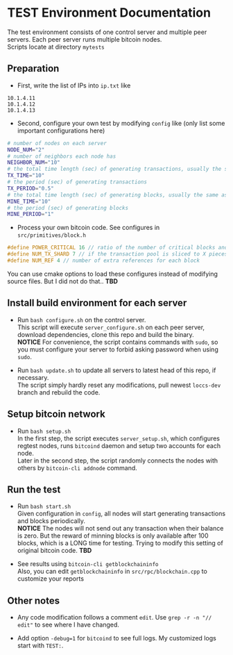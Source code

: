 # TEST Environment Documentation

The test environment consists of one control server and multiple peer servers. Each peer server runs multiple bitcoin nodes.  
Scripts locate at directory `mytests`

## Preparation

* First, write the list of IPs into `ip.txt` like

```
10.1.4.11
10.1.4.12
10.1.4.13
```

* Second, configure your own test by modifying `config` like (only list some important configurations here)

```bash
# number of nodes on each server
NODE_NUM="2"
# number of neighbors each node has
NEIGHBOR_NUM="10"
# the total time length (sec) of generating transactions, usually the same as MINE_TIME
TX_TIME="10"
# the period (sec) of generating transactions
TX_PERIOD="0.5"
# the total time length (sec) of generating blocks, usually the same as TX_TIME
MINE_TIME="10"
# the period (sec) of generating blocks
MINE_PERIOD="1"
```

* Process your own bitcoin code. See configures in `src/primitives/block.h`

```cpp
#define POWER_CRITICAL 16 // ratio of the number of critical blocks and normal blocks
#define NUM_TX_SHARD 7 // if the transaction pool is sliced to X pieces, NUM_TX_SHARD=X-1
#define NUM_REF 4 // number of extra references for each block
```

You can use cmake options to load these configures instead of modifying source files. But I did not do that.. **TBD**

## Install build environment for each server

* Run `bash configure.sh` on the control server.  
This script will execute `server_configure.sh` on each peer server, download dependencies, clone this repo and build the binary.  
**NOTICE** For convenience, the script contains commands with `sudo`, so you must configure your server to forbid asking password when using `sudo`.  

* Run `bash update.sh` to update all servers to latest head of this repo, if necessary.  
The script simply hardly reset any modifications, pull newest `loccs-dev` branch and rebuild the code.  

## Setup bitcoin network

* Run `bash setup.sh`  
In the first step, the script executes `server_setup.sh`, which configures regtest nodes, runs `bitcoind` daemon and setup two accounts for each node.  
Later in the second step, the script randomly connects the nodes with others by `bitcoin-cli addnode` command.  

## Run the test

* Run `bash start.sh`  
Given configuration in `config`, all nodes will start generating transactions and blocks periodically.  
**NOTICE** The nodes will not send out any transaction when their balance is zero. But the reward of minning blocks is only available after 100 blocks, which is a LONG time for testing. Trying to modify this setting of original bitcoin code. **TBD**

* See results using `bitcoin-cli getblockchaininfo`  
Also, you can edit `getblockchaininfo` in `src/rpc/blockchain.cpp` to customize your reports  


## Other notes

* Any code modification follows a comment `edit`. Use `grep -r -n "// edit"` to see where I have changed.  

* Add option `-debug=1` for `bitcoind` to see full logs. My customized logs start with `TEST:`.